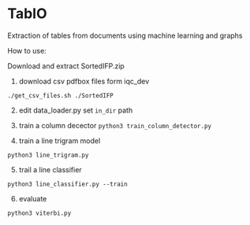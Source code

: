 # TabIO

Extraction of tables from documents using machine learning and graphs

How to use:

Download and extract SortedIFP.zip

1) download csv pdfbox files form iqc_dev

`./get_csv_files.sh ./SortedIFP`


2) edit data_loader.py set `in_dir` path

3) train a column decector
`python3 train_column_detector.py`

4) train a line trigram model

`python3 line_trigram.py`


5) trail a line classifier

`python3 line_classifier.py --train`


6) evaluate

`python3 viterbi.py`
